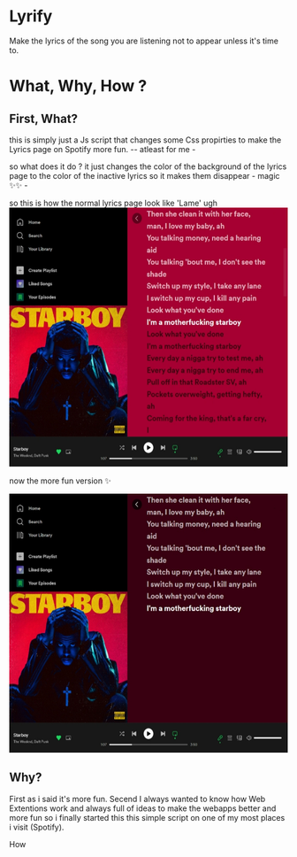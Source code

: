 # Lyrify
Make the lyrics of the song you are listening not to appear unless it's time to.

# What, Why, How ?

## First, What?
this is simply just a Js script that changes some Css propirties to make the Lyrics page on Spotify more fun.
-- atleast for me -

so what does it do ? 
it just changes the color of the background of the lyrics page to the color of the inactive lyrics so it makes them disappear - magic ✨✨ - 

so this is how the normal lyrics page look like 'Lame' ugh
<img src="/imgs/Without-Extention.jpg" alt="a pic of the lyrics page on spotify without the extention enabled" width="559" height="468">

now the more fun version ✨

<img src="/imgs/With-Extention.jpg" alt="a pic of the lyrics page on spotify with the extention enabled" width="559" height="468">

## Why? 
First as i said it's more fun.
Secend I always wanted to know how Web Extentions work and always full of ideas to make the webapps better and more fun so i finally started this this simple script on one of my most places i visit (Spotify).

How